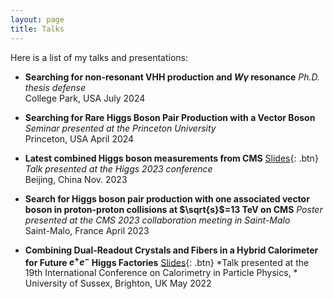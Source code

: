 ```yaml
---
layout: page
title: Talks
---
```


Here is a list of my talks and presentations:


- **Searching for non-resonant VHH production and $W\gamma$ resonance**
  *Ph.D. thesis defense*  
  College Park, USA
  July 2024

- **Searching for Rare Higgs Boson Pair Production with a Vector Boson**
  *Seminar presented at the Princeton University*  
  Princeton, USA
  April 2024

- **Latest combined Higgs boson measurements from CMS**
  [Slides](https://indico.ihep.ac.cn/event/18025/timetable/?view=standard_inline_minutes#5-cms-wildcard-latest-combined){: .btn}  
  *Talk presented at the Higgs 2023 conference*  
  Beijing, China
  Nov. 2023

- **Search for Higgs boson pair production with one associated vector boson in proton-proton collisions at $\sqrt{s}$=13 TeV on CMS**
  *Poster presented at the CMS 2023 collaboration meeting in Saint-Malo*  
  Saint-Malo, France
  April 2023

- **Combining Dual-Readout Crystals and Fibers in a Hybrid Calorimeter for Future $e^+e^-$ Higgs Factories**
  [Slides](https://indico.cern.ch/event/847884/timetable/?view=standard#206-homogeneous-dual-readout-e){: .btn} 
  *Talk presented at the 19th International Conference on Calorimetry in Particle Physics, *  
  University of Sussex, Brighton, UK
  May 2022

<br /> 


